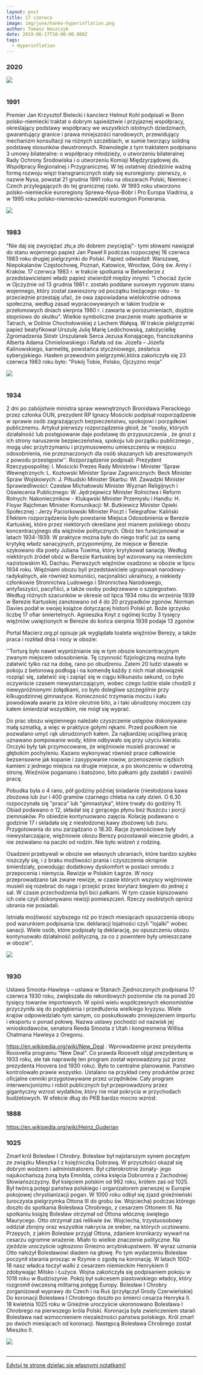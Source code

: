 ```yaml
---
layout: post
title: 17 czerwca
image: img/june/hanke-hyperinflation.png
author: Tomasz Waszczyk
date: 2019-06-17T10:00:00.000Z
tags:
  - Hyperinflation
---
```


### 2020

<img src="./img/june/hanke-hyperinflation.png"><br><br>

### 1991

Premier Jan Krzysztof Bielecki i kanclerz Helmut Kohl podpisali w Bonn polsko-niemiecki traktat o dobrym sąsiedztwie i przyjaznej współpracy, określający podstawy współpracy we wszystkich istotnych dziedzinach, gwarantujący granice i prawa mniejszości narodowych, przewidujący mechanizm konsultacji na różnych szczeblach, w sumie tworzący solidną podstawę stosunków dwustronnych. Równolegle z tym traktatem podpisano 3 umowy bilateralne: o współpracy młodzieży, o utworzeniu bilateralnej Rady Ochrony Środowiska i o utworzeniu Komisji Międzyrządowej ds. Współpracy Regionalnej i Przygranicznej. W tej ostatniej dziedzinie ważną formą rozwoju więzi transgranicznych stały się euroregiony: pierwszy, o nazwie Nysa, powstał 21 grudnia 1991 roku na obszarach Polski, Niemiec i Czech przylegających do tej granicznej rzeki. W 1993 roku utworzono polsko-niemieckie euroregiony Sprewa-Nysa-Bóbr i Pro Europa Viadrina, a w 1995 roku polsko-niemiecko-szwedzki euroregion Pomerania.

<img src="./img/june/bieleckikohl.jpg"><br><br>

### 1983

"Nie daj się zwyciężać złu,a zło dobrem zwyciężaj"- tymi słowami nawiązał do stanu wojennego papież Jan Paweł II podczas rozpoczętej 16 czerwca 1983 roku drugiej pielgrzymki do Polski.
Papież odwiedził: Warszawę, Niepokalanów Częstochowę, Poznań, Katowice, Wrocław, Górę św. Anny i Kraków. 17 czerwca 1983 r. w
trakcie spotkania w Belwederze z
przedstawicielami władz papież stwierdził między innymi: "I chociaż życie w Ojczyźnie od 13 grudnia 1981 r. zostało poddane surowym rygorom stanu wojennego, który został
zawieszony od początku bieżącego roku - to przecieżnie przestaję ufać, że owa zapowiadana wielokrotnie odnowa społeczna, według zasad wypracowywanych w takim trudzie w przełomowych dniach sierpnia 1980
r. i zawarta w porozumieniach, dojdzie
stopniowo do skutku".
Wielkie symboliczne znaczenie miało
spotkanie w Tatrach, w Dolinie Chochołowskiej z Lechem Wałęsą. W trakcie pielgrzymki papież beatyfikował Urszulę Julię Marię Ledóchowską, założycielkę Zgromadzenia
Sióstr Urszulanek Serca Jezusa Konającego, franciszkanina Alberta Adama Chmielowskiego i Rafała od św. Józefa – Józefa Kalinowskiego, karmelitę, powstańca styczniowego, zesłańca syberyjskiego.
Hasłem przewodnim pielgrzymki,która zakończyła się 23 czerwca 1983 roku było:
"Pokój Tobie, Polsko, Ojczyzno moja"

<img src="./img/june/jp2_2.jpg"><br><br>

### 1934

2 dni po zabójstwie ministra spraw wewnętrznych Bronisława Pierackiego przez członka OUN, prezydent RP Ignacy Mościcki podpisał rozporządzenie w sprawie osób zagrażających bezpieczeństwu, spokojowi i porządkowi publicznemu.
Artykuł pierwszy rozporządzenia głosił, że ''osoby, których działalność lub postępowanie daje podstawę do przypuszczenia , że grozi z ich strony naruszenie bezpieczeństwa, spokoju lub porządku publicznego , mogą ulec przytrzymaniu i przymusowemu umieszczeniu w miejscu odosobnienia, nie przeznaczonych dla osób skazanych lub aresztowanych z powodu przestępstw''.
Rozporządzenie podpisali:
Prezydent Rzeczypospolitej: l. Mościcki
Prezes Rady Ministrów
i Minister 'Spraw Wewnętrznych: L. Kozłowski
Minister Spraw Zagranicznych: Beck
Minister Spraw Wojskowych: J. Piłsudski
Minister Skarbu: Wł. Zawadzki
Minister Sprawiedliwości: Czesław Michałowski
Minister Wyznań Religijnych
i Oświecenia Publicznego: W. Jędrzejewicz
Minister Rolnictwa i Reform Rolnych:
Nakoniecznikow - Klukąwski
Minister Przemysłu i Handlu: H. Floyar Rajchman
Minister Komunikacji: M. Butkiewicz
Minister Opieki Społecznej : Jerzy Paciorkowski
Minister Poczt i Telegrafów: Kaliński
Efektem rozporządzenia było powstanie Miejsca Odosobnienia w Berezie Kartuskiej, które przez niektórych określane jest mianem polskiego obozu koncentracyjnego dla więźniów politycznych. Obóz ten funkcjonował w latach 1934-1939. W praktyce można było do niego trafić już za samą krytykę władz sanacyjnych, przypomnijmy, że miejsce w Berezie szykowano dla poety Juliana Tuwima, który krytykował sanację.
Według niektórych źródeł obóz w Berezie Kartuskiej był wzorowany na niemieckim nazistowskim KL Dachau. Pierwszych więźniów osadzono w obozie w lipcu 1934 roku. Więźniami obozu byli przedstawiciele ugrupowań narodowy-radykalnych, ale również komuniści, nacjonaliści ukraińscy, a niekiedy członkowie Stronnictwa Ludowego i Stronnictwa Narodowego, antyfaszyści, pacyfiści, a także osoby podejrzewane o szpiegostwo. Według różnych szacunków w okresie od lipca 1934 roku do września 1939 w Berezie Kartuskiej zanotowano od 4 do 20 przypadków zgonów. Norman Davies podał w swojej książce dotyczącej historii Polski pt. Boże igrzysko liczbę 17 ofiar śmiertelnych.
Agnieszka Knyt z ogólnej liczby 3 tysięcy więźniów uwięzionych w Berezie do końca sierpnia 1939 podaje 13 zgonów

Portal Macierz.org.pl opisuje jak wyglądała toaleta więźniów Berezy, a także praca i rozkład dnia i nocy w obozie:

''Torturą było nawet wypróżnianie się w tym obozie koncentracyjnym zwanym miejscem odosobnienia. Tę czynność fizjologiczną można było załatwić tylko raz na dobę, rano po obudzeniu. Zatem 20 ludzi stawało w pokoju z betonową podłogą i na komendę każdy z nich miał obowiązek rozpiąć się, załatwić się i zapiąć się w ciągu kilkunastu sekund, co było oczywiście czasem niewystarczającym, wobec czego ludzie stale chodzili z niewypróżnionymi żołądkami, co było dolegliwe szczególnie przy kilkugodzinnej gimnastyce. Konieczność trzymania moczu i kału powodowała awarie za które okrutnie bito, a i taki ubrudzony moczem czy kałem śmierdział wszystkim, nie mógł się wyprać.

Do prac obozu więziennego należało czyszczenie ustępów dokonywane małą szmatką, a więc w praktyce gołymi rękami. Przed posiłkiem nie pozwalano umyć rąk ubrudzonych kałem. Za najbardziej uciążliwą pracę uznawano pompowanie wody, które odbywało się przy użyciu kieratu. Orczyki były tak przymocowane, że więźniowie musieli pracować w głębokim pochyleniu. Kazano wykonywać również prace całkowicie bezsensowne jak kopanie i zasypywanie rowów, przenoszenie ciężkich kamieni z jednego miejsca na drugie miejsce, a po skończeniu w odwrotną stronę. Wieźniów poganiano i batożono, bito pałkami gdy zasłabli i zwolnili pracę.

Pobudka była o 4 rano, pół godziny później śniadanie (niesłodzona kawa zbożowa lub żur i 400 gramów czarnego chleba na cały dzień. O 6.30 rozpoczynała się "praca" lub "gimnastyka", które trwały do godziny 11. Obiad podawano o 12, składał się z gorącego płynu bez tłuszczu i porcji ziemniaków. Po obiedzie kontynuowano zajęcia. Kolację podawano o godzinie 17 i składała się z niesłodzonej kawy zbożowej lub żuru. Przygotowania do snu zarządzano o 18.30. Racje żywnościowe były niewystarczające, więźniowie obozu Berezy pozostawali wiecznie głodni, a nie zezwalano na paczki od rodzin. Nie było widzeń z rodziną.

Osadzeni przebywali w obozie we własnych ubraniach, które bardzo szybko niszczyły się, i z braku możliwości prania i czyszczenia okropnie śmierdziały, powodując dodatkowy dyskomfort w postaci smrodu z przepocenia i niemycia. Rewizje w Polskim Łagrze. W nocy przeprowadzano tak zwane rewizje, w czasie których wszyscy więźniowie musieli się rozebrać do naga i przejść przez korytarz biegiem do jednej z sal. W czasie przechodzenia byli bici pałkami. W tym czasie kipiszowano ich cele czyli dokonywano rewizji pomieszczeń. Rzeczy osobistych oprócz ubrania nie posiadali.

Istniała możliwość szybszego niż po trzech miesiącach opuszczenia obozu pod warunkiem podpisania tzw. deklaracji lojalności czyli "lojalki" wobec sanacji. Wiele osób, które podpisały tą deklarację, po opuszczeniu obozu kontynuowało działalność polityczną, za co z powrotem były umieszczane w obozie''.

<img src="./img/june/berezamartuska.jpg"><br><br>

### 1930

Ustawa Smoota-Hawleya – ustawa w Stanach Zjednoczonych podpisana 17 czerwca 1930 roku, zwiększała do rekordowych poziomów cła na ponad 20 tysięcy towarów importowych.
W opinii wielu współczesnych ekonomistów przyczyniła się do pogłębienia i przedłużenia wielkiego kryzysu. Wiele krajów odpowiedziało tym samym, co poskutkowało zmniejszeniem importu i eksportu o ponad połowę.
Nazwa ustawy pochodzi od nazwisk jej wnioskodawców, senatora Reeda Smoota z Utah i kongresmena Willisa Chatmana Hawleya z Oregonu.

<https://en.wikipedia.org/wiki/New_Deal> : Wprowadzenie przez prezydenta Roosvelta programu “New Deal“. Co prawda Roosvelt objął prezydenturę w 1933 roku, ale tak naprawdę ten program został wprowadzony już przez prezydenta Hoovera (od 1930 roku). Było to centralne planowanie. Państwo kontrolowało prawie wszystko. Ustalano na przykład ceny produktów przez oficjalne cenniki przygotowywane przez urzędników.
Cały program interwencjonizmu i robót publicznych był przeprowadzony przez gigantyczny wzrost wydatków, który nie miał pokrycia w przychodach budżetowych. W efekcie dług do PKB bardzo mocno wzrósł.

### 1888

https://en.wikipedia.org/wiki/Heinz_Guderian

### 1025

Zmarł król Bolesław I Chrobry.
Bolesław był najstarszym synem poczętym ze związku Mieszka I z księżniczką Dobrawą. W przyszłości okazał się dobrym wodzem i administratorem. Był czterokrotnie żonaty- jego najukochańszą żoną była Emnilda, córka księcia Dobromira z Zachodniej Słowiańszczyzny. Był księciem polskim od 992 roku, królem zaś od 1025. Był twórcą potęgi państwa polskiego i organizatorem pierwszej w Europie pokojowej chrystianizacji pogan. W 1000 roku odbył się zjazd gnieźnieński (uroczysta pielgrzymka Ottona III do grobu św. Wojciecha) podczas którego doszło do spotkania Bolesława Chrobrego, z cesarzem Ottonem III. Na spotkaniu książę Bolesław otrzymał od Ottona włócznię świętego Maurycego. Otto otrzymał zaś relikwie św. Wojciecha, trzystuosobowy oddział zbrojny oraz wszystkie nakrycia ze sreber, na których ucztowano. Przepych, z jakim Bolesław przyjął Ottona, zdaniem kronikarzy wywarł na cesarzu ogromne wrażenie. Miało to wielkie znaczenie polityczne. Na zjeździe uroczyście ogłoszono Gniezno arcybiskupstwem. W wyraz uznania Otto nałożył Bolesławowi diadem na głowę. Po tym wydarzeniu Bolesław poczynił starania prosząc w Rzymie o zgodę na koronację. W latach 1002-18 nasz władca toczył walki z cesarzem niemieckim Henrykiem II zdobywając Milsko i Łużyce. Wojna zakończyła się podpisaniem pokoju w 1018 roku w Budziszynie. Pokój był sukcesem piastowskiego władcy, który rozgromił ówczesną militarną potęgę Europy. Bolesław I Chrobry zorganizował wyprawy do Czech i na Ruś (przyłączył Grody Czerwieńskie) Do koronacji Bolesława I Chrobrego doszło po śmierci cesarza Henryka II. 18 kwietnia 1025 roku w Gnieźnie uroczyście ukoronowano Bolesława I Chrobrego na pierwszego króla Polski. Koronacja była zwieńczeniem starań Bolesława nad wzmocnieniem niezależności państwa polskiego. Król zmarł po dwóch miesiącach od koronacji. Następcą Bolesława Chrobrego został Mieszko II.

<img src="./img/june/boleslaw.jpg"><br><br>

---

<a href="https://github.com/TomaszWaszczyk/historia.waszczyk.com/edit/master/src/content/june-17.md" target="_blank">Edytuj tę stronę dzieląc się własnymi notatkami!</a>
